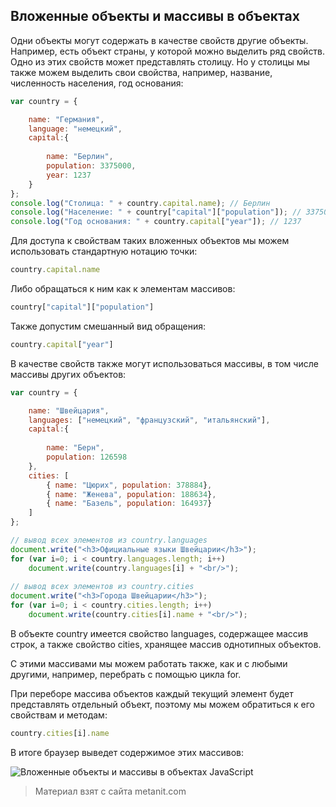 ## Вложенные объекты и массивы в объектах

Одни объекты могут содержать в качестве свойств другие объекты. Например, есть объект страны, у которой можно выделить ряд свойств. Одно из этих свойств может представлять столицу. Но у столицы мы также можем выделить свои свойства, например, название, численность населения, год основания:

```js
var country = {

    name: "Германия",
    language: "немецкий",
    capital:{
    
        name: "Берлин",
        population: 3375000,
        year: 1237
    }
};
console.log("Столица: " + country.capital.name); // Берлин
console.log("Население: " + country["capital"]["population"]); // 3375000
console.log("Год основания: " + country.capital["year"]); // 1237
```

Для доступа к свойствам таких вложенных объектов мы можем использовать стандартную нотацию точки:

```js
country.capital.name
```

Либо обращаться к ним как к элементам массивов:

```js
country["capital"]["population"]
```

Также допустим смешанный вид обращения:

```js
country.capital["year"]
```

В качестве свойств также могут использоваться массивы, в том числе массивы других объектов:

```js
var country = {

    name: "Швейцария",
    languages: ["немецкий", "французский", "итальянский"],
    capital:{
    
        name: "Берн",
        population: 126598
    },
    cities: [
        { name: "Цюрих", population: 378884},
        { name: "Женева", population: 188634},
        { name: "Базель", population: 164937}
    ]
};

// вывод всех элементов из country.languages
document.write("<h3>Официальные языки Швейцарии</h3>");
for (var i=0; i < country.languages.length; i++)
    document.write(country.languages[i] + "<br/>");
    
// вывод всех элементов из country.cities
document.write("<h3>Города Швейцарии</h3>");
for (var i=0; i < country.cities.length; i++)
    document.write(country.cities[i].name + "<br/>");
```

В объекте country имеется свойство languages, содержащее массив строк, а также свойство cities, хранящее массив однотипных объектов.

С этими массивами мы можем работать также, как и с любыми другими, например, перебрать с помощью цикла for.

При переборе массива объектов каждый текущий элемент будет представлять отдельный объект, поэтому мы можем обратиться к его свойствам и методам:

```js
country.cities[i].name
```

В итоге браузер выведет содержимое этих массивов:

![Вложенные объекты и массивы в объектах JavaScript](https://metanit.com/web/javascript/pics/3.1.png)


> Материал взят с сайта metanit.com